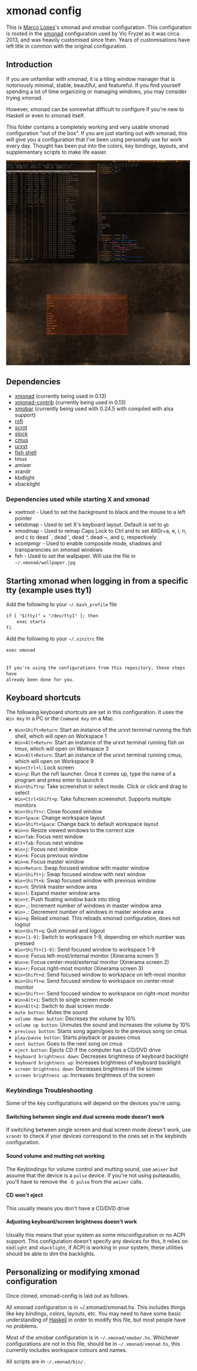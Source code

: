 # xmonad config
This is [Marco Lopes](https://github.com/mlopes/dotfiles/)'s xmonad and xmobar configuration.
This configuration is rooted in the [xmonad](http://xmonad.org/) configuration used by Vic Fryzel as it was circa 2013, and was heavily customised since then. Years of customisations have left litle in common with the original configuration.


## Introduction

If you are unfamiliar with xmonad, it is a tiling window manager that is
notoriously minimal, stable, beautiful, and featureful.  If you find yourself
spending a lot of time organizing or managing windows, you may consider trying
xmonad.

However, xmonad can be somewhat difficult to configure if you're new to
Haskell or even to xmonad itself.

This folder contains a completely working and very usable xmonad
configuration "out of the box". If you are just starting out with xmonad,
this will give you a configuration that I've been using personally use for
work every day. Thought has been put into the colors, key bindings, layouts,
and supplementary scripts to make life easier.

<img src="https://github.com/mlopes/dotfiles/raw/xps/.xmonad/screenshot.png" width="500px">

## Dependencies

* [xmonad](http://xmonad.org/) (currently being used in 0.13)
* [xmonad-contrib](http://hackage.haskell.org/package/xmonad-contrib) (currently being used in 0.13)
* [xmobar](http://projects.haskell.org/xmobar/) (currently being used with 0.24.5 with compiled with alsa support)
* [rofi](https://davedavenport.github.io/rofi/)
* [scrot](http://freecode.com/projects/scrot)
* [slock](http://tools.suckless.org/slock/)
* [cmus](https://cmus.github.io/)
* [urxvt](http://software.schmorp.de/pkg/rxvt-unicode.html)
* [fish shell](https://fishshell.com/)
* tmux
* amixer
* xrandr
* kbdlight
* xbacklight

### Dependencies used while starting X and xmonad

* xsetroot - Used to set the background to black and the mouse to a left pointer
* setxbmap - Used to set X's keyboard layout. Default is set to `gb`
* xmodmap - Used to remap Caps Lock to Ctrl and to set AltGr+a, e, i, n, and c to dead \`, dead ', dead ^, dead ~, and ç, respectively 
* xcompmgr - Used to enable composide mode, shadows and transparencies on xmonad windows
* feh - Used to set the wallpaper. Will use the file in `~/.xmonad/wallpaper.jpg`


## Starting xmonad when logging in from a specific tty (example uses tty1)

Add the following to your `~/.bash_profile` file
    
    if [ "$(tty)" = "/dev/tty1" ]; then
        exec startx
    fi


Add the following to your `~/.xinitrc` file
    
    exec xmonad
    

    If you're using the configurations from this repository, these steps have
    already been done for you.


## Keyboard shortcuts

The following keyboard shortcuts are set in this configuration. It uses the `Win Key` in a PC or the `Command Key` on a
Mac.

* `Win+Shift+Return`: Start an instance of the urxvt terminal running the fish shell, which will open on Workspace 1
* `Win+Alt+Return`: Start an instance of the urxvt terminal running fish on tmux, which will open on Workspace 3
* `Win+Alt+Return`: Start an instance of the urxvt terminal running cmus, which will open on Workspace 9
* `Win+Ctrl+l`: Lock screen
* `Win+p`: Run the rofi launcher.  Once it comes up, type the name of a program and press enter to launch it
* `Win+Shift+p`: Take screenshot in select mode. Click or click and drag to select
* `Win+Ctrl+Shift+p`: Take fullscreen screenshot. Supports multiple monitors
* `Win+Shift+c`: Close focused window
* `Win+Space`: Change workspace layout
* `Win+Shift+Space`: Change back to default workspace layout
* `Win+n`: Resize viewed windows to the correct size
* `Win+Tab`: Focus next window
* `Alt+Tab`: Focus next window
* `Win+j`: Focus next window
* `Win+k`: Focus previous window
* `Win+m`: Focus master window
* `Win+Return`: Swap focused window with master window
* `Win+Shift+j`: Swap focused window with next window
* `Win+Shift+k`: Swap focused window with previous window
* `Win+h`: Shrink master window area
* `Win+l`: Expand master window area
* `Win+t`: Push floating window back into tiling
* `Win+,`: Increment number of windows in master window area
* `Win+.`: Decrement number of windows in master window area
* `Win+q`: Reload xmonad. This reloads xmonad configuration, does not logout
* `Win+Shift+q`: Quit xmonad and logout
* `Win+[1-9]`: Switch to workspace 1-9, depending on which number was pressed
* `Win+Shift+[1-9]`: Send focused window to workspace 1-9
* `Win+d`: Focus left-most/internal monitor (Xinerama screen 1)
* `Win+e`: Focus center-most/external monitor (Xinerama screen 2)
* `Win+r`: Focus right-most monitor (Xinerama screen 3)
* `Win+Shift+d`: Send focused window to workspace on left-most monitor
* `Win+Shift+e`: Send focused window to workspace on center-most monitor
* `Win+Shift+r`: Send focused window to workspace on right-most monitor
* `Win+Alt+1`: Switch to single screen mode
* `Win+Alt+2`: Switch to dual screen mode
* `mute button`: Mutes the sound
* `volume down button`: Decreses the volume by 10%
* `volume up button`: Unmutes the sound and increases the volume by 10%
* `previous button`: Starts song again/goes to the previous song on cmus
* `play/pause button`: Starts playback or pauses cmus
* `next button`: Goes to the next song on cmus
* `eject button`: Ejects CD if the computer has a CD/DVD drive
* `keyboard brightness down`: Decreases brightness of keyboard backlight 
* `keyboard brightness up`: Increases brightness of keyboard backlight 
* `screen brightness down`: Decreases brightness of the screen
* `screen brightness up`: Increases brightness of the screen

### Keybindings Troubleshooting

Some of the key configurations will depend on the devices you're using.

#### Switching between single and dual screens mode doesn't work
If switching between single screen and dual screen mode doesn't work, use
`xrandr` to check if your devices correspond to the ones set in the keybinds
configuration.

#### Sound volume and mutting not working
The Keybindings for volume control and mutting sound, use `amixer` but assume
that the device is a `pulse` device. If you're not using pulseaudio, you'll have to
remove the `-D pulse` from the `amixer` calls.

#### CD won't eject
This usually means you don't have a CD/DVD drive

#### Adjusting keyboard/screen brightness doesn't work
Usually this means that your system as some misconfiguration or no ACPI
support. This configuration doesn't specify any devices for this, it relies on
`kbdlight` and `xbacklight`, if ACPI is working in your system, these
utilities should be able to dim the backlights.


## Personalizing or modifying xmonad configuration

Once cloned, xmonad-config is laid out as follows.

All xmonad configuration is in ~/.xmonad/xmonad.hs.  This includes
things like key bindings, colors, layouts, etc.  You may need to have some
basic understanding of [Haskell](http://www.haskell.org/haskellwiki/Haskell)
in order to modify this file, but most people have no problems.

Most of the xmobar configuration is in `~/.xmonad/xmobar.hs`. Whichever
configurations are not in this file, should be in `~/.xmonad/xmonad.hs`, this
currently includes workspace colours and names.

All scripts are in `~/.xmonad/bin/.`

